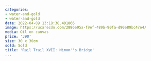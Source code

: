 ```yaml
---
categories:
- water-and-gold
- water-and-gold
date: 2022-04-09 13:18:38.491866
image: https://ucarecdn.com/2886e95a-f9ef-489b-90fa-d90e89bc47e4/
media: Oil on canvas
price: '390'
size: 30 x 30cm
sold: Sold
title: 'Rail Trail XVII: Nimon''s Bridge'
...
```

